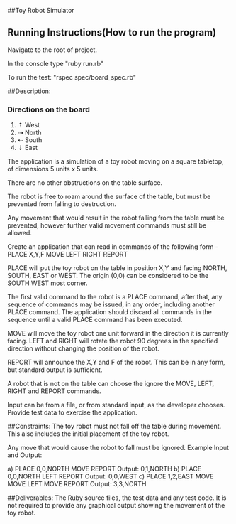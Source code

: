 ##Toy Robot Simulator

## Running Instructions(How to run the program)

Navigate to the root of project.

In the console type  "ruby run.rb" 

To run the test:
"rspec spec/board_spec.rb"

##Description:

### Directions on the board
1. ⇡ West
2. ⇢ North
3. ⇠ South  
4. ⇣ East

The application is a simulation of a toy robot moving on a square tabletop, of dimensions 5
 	units x 5 units.
 	
There are no other obstructions on the table surface.

The robot is free to roam around the surface of the table, but must be prevented from falling to
destruction.

 Any movement that would result in the robot falling from the table must be prevented, however further valid movement commands must still be allowed.

Create an application that can read in commands of the following form -
PLACE X,Y,F
MOVE
LEFT
RIGHT
REPORT

PLACE will put the toy robot on the table in position X,Y and facing NORTH, SOUTH, EAST or
WEST.
The origin (0,0) can be considered to be the SOUTH WEST most corner.

The first valid command to the robot is a PLACE command, after that, any sequence of
commands may be issued, in any order, including another PLACE command. The application
should discard all commands in the sequence until a valid PLACE command has been
executed.

MOVE will move the toy robot one unit forward in the direction it is currently facing.
LEFT and RIGHT will rotate the robot 90 degrees in the specified direction without changing
the position of the robot.

REPORT will announce the X,Y and F of the robot. This can be in any form, but standard
output is sufficient.

A robot that is not on the table can choose the ignore the MOVE, LEFT, RIGHT and REPORT
commands.

Input can be from a file, or from standard input, as the developer chooses.
Provide test data to exercise the application.

##Constraints:
The toy robot must not fall off the table during movement. This also includes the initial
placement of the toy robot.

Any move that would cause the robot to fall must be ignored.
Example Input and Output:

a)
PLACE 0,0,NORTH
MOVE
REPORT
Output: 0,1,NORTH
b)
PLACE 0,0,NORTH
LEFT
REPORT
Output: 0,0,WEST
c)
PLACE 1,2,EAST
MOVE
MOVE
LEFT
MOVE
REPORT
Output: 3,3,NORTH

##Deliverables:
The Ruby source files, the test data and any test code.
It is not required to provide any graphical output showing the movement of the toy robot.

